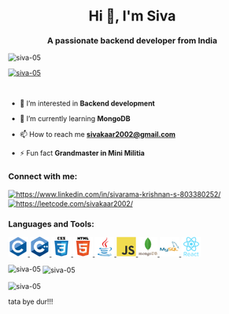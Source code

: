<h1 align="center">Hi 👋, I'm Siva</h1>
<h3 align="center">A passionate backend developer from India</h3>

<p align="left"> <img src="https://media.tenor.com/whgQwNlVvNkAAAAi/xero-code.gif" alt="siva-05" /> </p>


<p align="left"> <a href="https://github.com/ryo-ma/github-profile-trophy"><img src="https://github-profile-trophy.vercel.app/?username=siva-05" alt="siva-05" /></a> </p>

<p align="left"> <a href="https://twitter.com/" target="blank"><img src="https://img.shields.io/twitter/follow/?logo=twitter&style=for-the-badge" alt="" /></a> </p>

- 🔭 I’m interested in **Backend development**

- 🌱 I’m currently learning **MongoDB**

- 📫 How to reach me **sivakaar2002@gmail.com**

- ⚡ Fun fact **Grandmaster in Mini Militia**

<h3 align="left">Connect with me:</h3>
<p align="left">
<a href="https://linkedin.com/in/https://www.linkedin.com/in/sivarama-krishnan-s-803380252/" target="blank"><img align="center" src="https://raw.githubusercontent.com/rahuldkjain/github-profile-readme-generator/master/src/images/icons/Social/linked-in-alt.svg" alt="https://www.linkedin.com/in/sivarama-krishnan-s-803380252/" height="30" width="40" /></a>
<a href="https://www.leetcode.com/https://leetcode.com/sivakaar2002/" target="blank"><img align="center" src="https://raw.githubusercontent.com/rahuldkjain/github-profile-readme-generator/master/src/images/icons/Social/leet-code.svg" alt="https://leetcode.com/sivakaar2002/" height="30" width="40" /></a>
</p>

<h3 align="left">Languages and Tools:</h3>
<p align="left"> <a href="https://www.cprogramming.com/" target="_blank" rel="noreferrer"> <img src="https://raw.githubusercontent.com/devicons/devicon/master/icons/c/c-original.svg" alt="c" width="40" height="40"/> </a> <a href="https://www.w3schools.com/cpp/" target="_blank" rel="noreferrer"> <img src="https://raw.githubusercontent.com/devicons/devicon/master/icons/cplusplus/cplusplus-original.svg" alt="cplusplus" width="40" height="40"/> </a> <a href="https://www.w3schools.com/css/" target="_blank" rel="noreferrer"> <img src="https://raw.githubusercontent.com/devicons/devicon/master/icons/css3/css3-original-wordmark.svg" alt="css3" width="40" height="40"/> </a> <a href="https://www.w3.org/html/" target="_blank" rel="noreferrer"> <img src="https://raw.githubusercontent.com/devicons/devicon/master/icons/html5/html5-original-wordmark.svg" alt="html5" width="40" height="40"/> </a> <a href="https://www.java.com" target="_blank" rel="noreferrer"> <img src="https://raw.githubusercontent.com/devicons/devicon/master/icons/java/java-original.svg" alt="java" width="40" height="40"/> </a> <a href="https://developer.mozilla.org/en-US/docs/Web/JavaScript" target="_blank" rel="noreferrer"> <img src="https://raw.githubusercontent.com/devicons/devicon/master/icons/javascript/javascript-original.svg" alt="javascript" width="40" height="40"/> </a> <a href="https://www.mongodb.com/" target="_blank" rel="noreferrer"> <img src="https://raw.githubusercontent.com/devicons/devicon/master/icons/mongodb/mongodb-original-wordmark.svg" alt="mongodb" width="40" height="40"/> </a> <a href="https://www.mysql.com/" target="_blank" rel="noreferrer"> <img src="https://raw.githubusercontent.com/devicons/devicon/master/icons/mysql/mysql-original-wordmark.svg" alt="mysql" width="40" height="40"/> </a> <a href="https://reactjs.org/" target="_blank" rel="noreferrer"> <img src="https://raw.githubusercontent.com/devicons/devicon/master/icons/react/react-original-wordmark.svg" alt="react" width="40" height="40"/> </a> </p>

<p><img align="left" src="https://github-readme-stats.vercel.app/api/top-langs?username=siva-05&show_icons=true&locale=en&layout=compact" alt="siva-05" /></p>

<p>&nbsp;<img align="center" src="https://github-readme-stats.vercel.app/api?username=siva-05&show_icons=true&locale=en" alt="siva-05" /></p>

<p><img align="center" src="https://github-readme-streak-stats.herokuapp.com/?user=siva-05&" alt="siva-05" /></p>
<!-- <img src="https://media.tenor.com/aW19IFCWaSMAAAAC/millie-millie-bobby-brown.gif" alt="siva-05" /> -->
<p>tata bye dur!!!</p>
